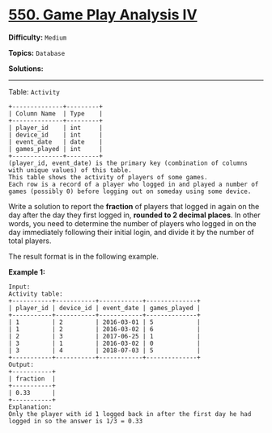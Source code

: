 # [550. Game Play Analysis IV](https://leetcode.com/problems/game-play-analysis-iv/)

**Difficulty:** `Medium`

**Topics:** `Database`

**Solutions:** 

---

Table: `Activity`

```
+--------------+---------+
| Column Name  | Type    |
+--------------+---------+
| player_id    | int     |
| device_id    | int     |
| event_date   | date    |
| games_played | int     |
+--------------+---------+
(player_id, event_date) is the primary key (combination of columns with unique values) of this table.
This table shows the activity of players of some games.
Each row is a record of a player who logged in and played a number of games (possibly 0) before logging out on someday using some device.
```

Write a solution to report the **fraction** of players that logged in again on the day after the day they first logged in, **rounded to 2 decimal places**. In other words, you need to determine the number of players who logged in on the day immediately following their initial login, and divide it by the number of total players.

The result format is in the following example.

**Example 1:**

```
Input: 
Activity table:
+-----------+-----------+------------+--------------+
| player_id | device_id | event_date | games_played |
+-----------+-----------+------------+--------------+
| 1         | 2         | 2016-03-01 | 5            |
| 1         | 2         | 2016-03-02 | 6            |
| 2         | 3         | 2017-06-25 | 1            |
| 3         | 1         | 2016-03-02 | 0            |
| 3         | 4         | 2018-07-03 | 5            |
+-----------+-----------+------------+--------------+
Output: 
+-----------+
| fraction  |
+-----------+
| 0.33      |
+-----------+
Explanation: 
Only the player with id 1 logged back in after the first day he had logged in so the answer is 1/3 = 0.33
```